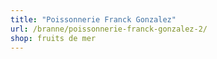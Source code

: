 ```yaml
---
title: "Poissonnerie Franck Gonzalez"
url: /branne/poissonnerie-franck-gonzalez-2/
shop: fruits de mer
---
```

